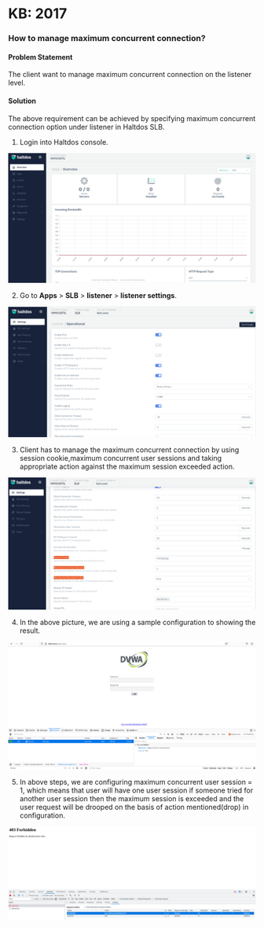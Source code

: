 # KB: 2017

### **How to manage maximum concurrent connection?**

#### **Problem Statement**

The client want to manage maximum concurrent connection on the listener level.

#### **Solution**

The above requirement can be achieved by specifying maximum concurrent connection option under listener in Haltdos SLB.

1. Login into Haltdos console.

![](/img/adc/v7/kb/overview_kb_2017_1.png)

2. Go to **Apps** > **SLB** > **listener** > **listener settings**.

![](/img/adc/v7/kb/settings_kb_2017_2.png)

3. Client has to manage the maximum concurrent connection by using  session cookie,maximum concurrent user sessions and taking appropriate action against the maximum session exceeded action.

![](/img/adc/v7/kb/settings_kb_2017_3.png)

4. In the above picture, we are using a sample configuration to showing the result.

![](/img/adc/v7/kb/browser_kb_2017_4.png)

5. In above steps, we are configuring maximum concurrent user session = 1, which means that user will have one user session if someone tried for another user session then the maximum session is exceeded and the user request will be drooped on the basis of action mentioned(drop) in configuration.

![](/img/adc/v6/kb/adc17.5.png)